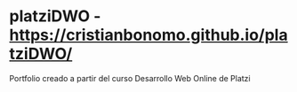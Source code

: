 # platziDWO - https://cristianbonomo.github.io/platziDWO/
Portfolio creado a partir del curso Desarrollo Web Online de Platzi
